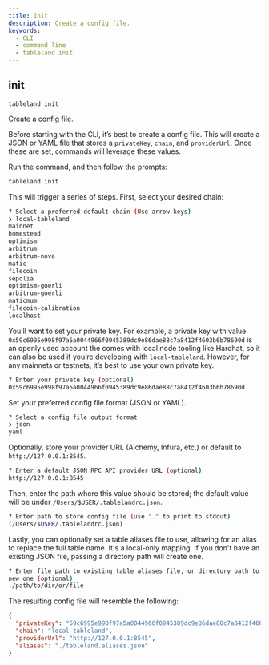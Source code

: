 ```yaml
---
title: Init
description: Create a config file.
keywords:
  - CLI
  - command line
  - tableland init
---
```


## init

`tableland init`

Create a config file.

Before starting with the CLI, it’s best to create a config file. This will create a JSON or YAML file that stores a `privateKey`, `chain`, and `providerUrl`. Once these are set, commands will leverage these values.

Run the command, and then follow the prompts:

```bash
tableland init
```

This will trigger a series of steps. First, select your desired chain:

```bash
? Select a preferred default chain (Use arrow keys)
❯ local-tableland
mainnet
homestead
optimism
arbitrum
arbitrum-nova
matic
filecoin
sepolia
optimism-goerli
arbitrum-goerli
maticmum
filecoin-calibration
localhost
```

You’ll want to set your private key. For example, a private key with value `0x59c6995e998f97a5a0044966f0945389dc9e86dae88c7a8412f4603b6b78690d` is an openly used account the comes with local node tooling like Hardhat, so it can also be used if you’re developing with `local-tableland`. However, for any mainnets or testnets, it’s best to use your own private key.

```bash
? Enter your private key (optional)
0x59c6995e998f97a5a0044966f0945389dc9e86dae88c7a8412f4603b6b78690d
```

Set your preferred config file format (JSON or YAML).

```bash
? Select a config file output format
❯ json
yaml
```

Optionally, store your provider URL (Alchemy, Infura, etc.) or default to `http://127.0.0.1:8545`.

```bash
? Enter a default JSON RPC API provider URL (optional)
http://127.0.0.1:8545
```

Then, enter the path where this value should be stored; the default value will be under `/Users/$USER/.tablelandrc.json`.

```bash
? Enter path to store config file (use "." to print to stdout)
(/Users/$USER/.tablelandrc.json)
```

Lastly, you can optionally set a table aliases file to use, allowing for an alias to replace the full table name. It's a local-only mapping. If you don't have an existing JSON file, passing a directory path will create one.

```bash
? Enter file path to existing table aliases file, or directory path to create a
new one (optional)
./path/to/dir/or/file
```

The resulting config file will resemble the following:

```json title=".tablelandrc.json"
{
  "privateKey": "59c6995e998f97a5a0044966f0945389dc9e86dae88c7a8412f4603b6b78690d",
  "chain": "local-tableland",
  "providerUrl": "http://127.0.0.1:8545",
  "aliases": "./tableland.aliases.json"
}
```
